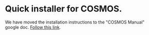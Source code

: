 # Quick installer for COSMOS. #

We have moved the installation instructions to the "COSMOS Manual" google doc. [Follow this link](https://docs.google.com/document/d/19rqvtZeEMJzkEcsTlC4ojYUkN-3OcYLc6IqRXgDIQlI/edit#heading=h.ibe5wah3naro).